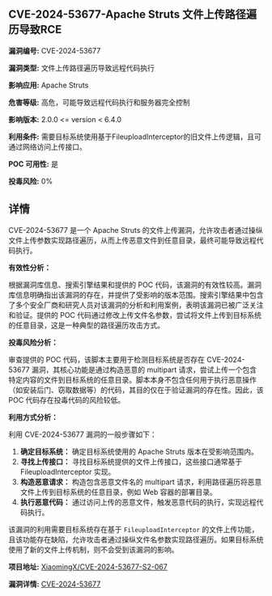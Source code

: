 ## CVE-2024-53677-Apache Struts 文件上传路径遍历导致RCE

**漏洞编号:** CVE-2024-53677

**漏洞类型:** 文件上传路径遍历导致远程代码执行

**影响应用:** Apache Struts

**危害等级:** 高危，可能导致远程代码执行和服务器完全控制

**影响版本:** 2.0.0 <= version < 6.4.0

**利用条件:** 需要目标系统使用基于FileuploadInterceptor的旧文件上传逻辑，且可通过网络访问上传接口。

**POC 可用性:** 是

**投毒风险:** 0%

## 详情

CVE-2024-53677 是一个 Apache Struts 的文件上传漏洞，允许攻击者通过操纵文件上传参数实现路径遍历，从而上传恶意文件到任意目录，最终可能导致远程代码执行。

**有效性分析：**

根据漏洞库信息、搜索引擎结果和提供的 POC 代码，该漏洞的有效性较高。漏洞库信息明确指出该漏洞的存在，并提供了受影响的版本范围。搜索引擎结果中包含了多个安全厂商和研究人员对该漏洞的分析和利用案例，表明该漏洞已被广泛关注和验证。提供的 POC 代码通过修改上传文件名参数，尝试将文件上传到目标系统的任意目录，这是一种典型的路径遍历攻击方式。

**投毒风险分析：**

审查提供的 POC 代码，该脚本主要用于检测目标系统是否存在 CVE-2024-53677 漏洞，其核心功能是通过构造恶意的 multipart 请求，尝试上传一个包含特定内容的文件到目标系统的任意目录。脚本本身不包含任何用于执行恶意操作（如安装后门、窃取数据等）的代码，其目的仅在于验证漏洞的存在性。因此，该 POC 代码存在投毒代码的风险较低。

**利用方式分析：**

利用 CVE-2024-53677 漏洞的一般步骤如下：

1.  **确定目标系统：** 确定目标系统使用的 Apache Struts 版本在受影响范围内。
2.  **寻找上传接口：** 寻找目标系统提供的文件上传接口，这些接口通常基于 FileuploadInterceptor 实现。
3.  **构造恶意请求：** 构造包含恶意文件名的 multipart 请求，利用路径遍历将恶意文件上传到目标系统的任意目录，例如 Web 容器的部署目录。
4.  **执行恶意代码：** 通过访问上传的恶意文件，触发恶意代码的执行，实现远程代码执行。

该漏洞的利用需要目标系统存在基于 `FileuploadInterceptor` 的文件上传功能，且该功能存在缺陷，允许攻击者通过操纵文件名参数实现路径遍历。如果目标系统使用了新的文件上传机制，则不会受到该漏洞的影响。

**项目地址:** [XiaomingX/CVE-2024-53677-S2-067](https://github.com/XiaomingX/CVE-2024-53677-S2-067)

**漏洞详情:** [CVE-2024-53677](https://nvd.nist.gov/vuln/detail/CVE-2024-53677)